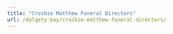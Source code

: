 ```yaml
---
title: "Crosbie Matthew Funeral Directors"
url: /dalgety-bay/crosbie-matthew-funeral-directors/
---
```


